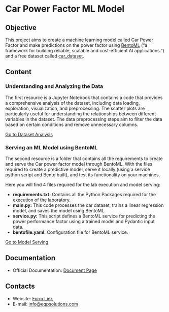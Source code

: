 # Car Power Factor ML Model

## Objective

This project aims to create a machine learning model called Car Power Factor and make predictions on the power factor
using [BentoML](https://docs.bentoml.com/en/latest/ "BentoML Documentation") (“a framework for building reliable,
scalable and cost-efficient AI applications.”) and a free dataset
called [car_dataset](https://www.kaggle.com/datasets/willstr/car-salescsv "Dataset Source").

## Content

### Understanding and Analyzing the Data

The first resource is a Jupyter Notebook that contains a code that provides a comprehensive analysis of the dataset,
including data loading, exploration, visualization, and preprocessing. The scatter plots are particularly useful for
understanding the relationships between different variables in the dataset. The data preprocessing steps aim to filter
the data based on certain conditions and remove unnecessary columns.

[Go to Dataset Analysis](https://github.com/Esteban-Quevedo/carpf_model/tree/main/Dataset_Analysis)

### Serving an ML Model using BentoML

The second resource is a folder that contains all the requirements to create and serve the Car power factor model
through BentoML. With the files required to create a predictive model, serve it locally (using a service python script
and Bento
built), and test its functionality on your machines.

Here you will find 4 files required for the lab execution and model serving:

* **requirements.txt:** Contains all the Python Packages required for the execution of the laboratory.
* **main.py:** This code processes the car dataset, trains a linear
  regression model, and saves the model using BentoML.
* **service.py:** This script defines a BentoML service for predicting
  the power performance factor using a trained model and Pydantic input data.
* **bentofile.yaml:** Configuration file for
  BentoML service.

[Go to Model Serving](https://github.com/Esteban-Quevedo/carpf_model/tree/main/Model_Serving)

## Documentation

- Official
  Documentation: [Document Page](https://eqpsolutions.com/blog/data-projects-documentation-3/car-power-factor-prediction-deployment-with-bentoml-3)

## Contacts

- Website: [Form Link](https://eqpsolutions.com/contactus)
- E-mail: [info@eqpsolutions.com](mailto:info@eqpsolutions.com)

